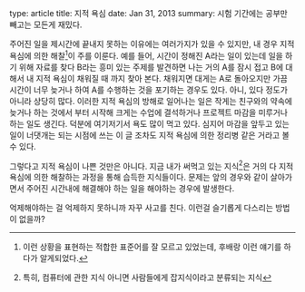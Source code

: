 type: article
title: 지적 욕심
date: Jan 31, 2013
summary: 시험 기간에는 공부만 빼고는 모든게 재밌다.

주어진 일을 제시간에 끝내지 못하는 이유에는 여러가지가 있을 수 있지만, 내 경우 지적 욕심에 의한 해찰[^1]이 주를 이룬다. 예를 들어, 시간이 정해진 A라는 일이
있는데 일을 하기 위해 자료를 찾다 B라는 흥미 있는 주제를 발견하면 나는 거의 A를 잠시 접고 B에 대해서 내 지적 욕심이 채워질 때 까지 찾아 본다. 채워지면
대게는 A로 돌아오지만 가끔 시간이 너무 늦거나 하여 A를 수행하는 것을 포기하는 경우도 있다. 아니, 있다 정도가 아니라 상당히 많다. 이러한 지적 욕심의 방해로
일어나는 일은 작게는 친구와의 약속에 늦거나 하는 것에서 부터 시작해 크게는 수업에 결석하거나 프로젝트 마감을 미루거나 하는 일도 생긴다. 덕분에 여기저기서 욕도
많이 먹고 있다. 심지어 마감을 앞두고 있는 일이 너댓개는 되는 시점에 쓰는 이 글 조차도 지적 욕심에 의한 정리병 같은 거라고 볼 수 있다.

그렇다고 지적 욕심이 나쁜 것만은 아니다. 지금 내가 써먹고 있는 지식[^2]은 거의 다 지적 욕심에 의한 해찰하는 과정을 통해 습득한 지식들이다. 문제는 앞의 경우와
같이 살아가면서 주어진 시간내에 해결해야 하는 일을 해야하는 경우에 발생한다.

억제해야하는 걸 억제하지 못하니까 자꾸 사고를 친다. 이런걸 슬기롭게 다스리는 방법이 없을까?

[^1]: 이런 상황을 표현하는 적합한 표준어를 잘 모르고 있었는데, 후배랑 이런 얘기를 하다가 알게되었다.

[^2]: 특히, 컴퓨터에 관한 지식 아니면 사람들에게 잡지식이라고 분류되는 지식

